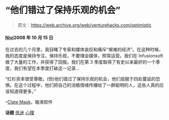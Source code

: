 # “他们错过了保持乐观的机会”

> 原文：<https://web.archive.org/web/venturehacks.com/optimistic>

#### [Nivi](/web/20221006041703/https://venturehacks.com/about)2008 年 10 月 15 日

在过去的几个月里，我目睹了专家和媒体哀叹和痛斥“艰难的经济”。在这种时候，我的态度是保持专注，保持乐观，不要理会媒体，照常运营。我们在 Infusionsoft 做了大量的工作，并获得了回报。我们在第 3 季度取得了有史以来最好的一个季度，我们有望在本季度打破这一记录…

“红杉资本很受尊敬。(但)他们错过了保持乐观的机会，他们屈服于四处蔓延的恐惧。在这个过程中，他们把自己的消极情绪传播给了一群聪明的人，这些人真的应该知道得更多。”

–[Clate Mask](https://web.archive.org/web/20221006041703/http://www.infusionblog.com/company-info/checkin-in/)，输液软件

**话题** [低迷](https://web.archive.org/web/20221006041703/https://venturehacks.com/topics/downturn) [心理](https://web.archive.org/web/20221006041703/https://venturehacks.com/topics/psychology)